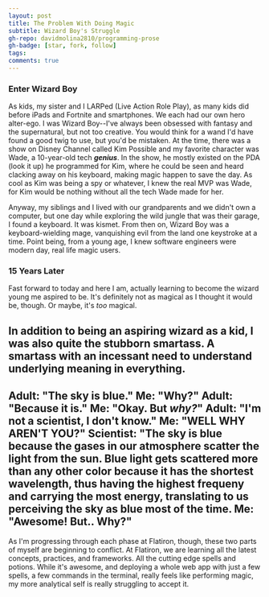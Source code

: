 ```yaml
---
layout: post
title: The Problem With Doing Magic
subtitle: Wizard Boy's Struggle
gh-repo: davidmolina2810/programming-prose
gh-badge: [star, fork, follow]
tags: 
comments: true
---
```


### Enter Wizard Boy

As kids, my sister and I LARPed (Live Action Role Play), as many kids did before iPads and Fortnite and smartphones. We each had our own hero alter-ego. I was Wizard Boy--I've always been obsessed with fantasy and the supernatural, but not too creative. You would think for a wand I'd have found a good twig to use, but you'd be mistaken. At the time, there was a show on Disney Channel called Kim Possible and my favorite character was Wade, a 10-year-old tech **_genius_**. In the show, he mostly existed on the PDA (look it up) he programmed for Kim, where he could be seen and heard clacking away on his keyboard, making magic happen to save the day. As cool as Kim was being a spy or whatever, I knew the real MVP was Wade, for Kim would be nothing without all the tech Wade made for her.

Anyway, my siblings and I lived with our grandparents and we didn't own a computer, but one day while exploring the wild jungle that was their garage, I found a keyboard. It was kismet. From then on, Wizard Boy was a keyboard-wielding mage, vanquishing evil from the land one keystroke at a time. Point being, from a young age, I knew software engineers were modern day, real life magic users. 

### 15 Years Later

Fast forward to today and here I am, actually learning to become the wizard young me aspired to be. It's definitely not as magical as I thought it would be, though. Or maybe, it's _too_ magical. 

In addition to being an aspiring wizard as a kid, I was also quite the stubborn smartass. A smartass with an incessant need to understand underlying meaning in everything. 
---
**Adult:** "The sky is blue."
Me: "Why?"
**Adult:** "Because it is."
**Me:** "Okay. But _why?_"
**Adult:** "I'm not a scientist, I don't know."
**Me:** "WELL WHY AREN'T YOU?"
**Scientist:** "The sky is blue because the gases in our atmosphere scatter the light from the sun. Blue light gets scattered more than any other color because it has the shortest wavelength, thus having the highest frequeny and carrying the most energy, translating to us perceiving the sky as blue most of the time. 
**Me:** "Awesome! But.. Why?"
---
As I'm progressing through each phase at Flatiron, though, these two parts of myself are beginning to conflict. At Flatiron, we are learning all the latest concepts, practices, and frameworks. All the cutting edge spells and potions. While it's awesome, and deploying a whole web app with just a few spells, a few commands in the terminal, really feels like performing magic, my more analytical self is really struggling to accept it. 

